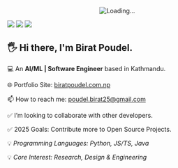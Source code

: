 <p align="center">
  <img src="https://media.giphy.com/media/1C8bHHJturSx2/giphy.gif" alt="Loading...">
</p>

[<img src="https://img.shields.io/badge/Medium-12100E?style=for-the-badge&logo=medium&logoColor=white" />](https://medium.com/@poudel.birat25)
[<img src="https://img.shields.io/badge/Kaggle-035a7d?style=for-the-badge&logo=kaggle&logoColor=white" />](https://www.kaggle.com/biratpoudelrocks) 
[<img src="https://img.shields.io/badge/linkedin-%230077B5.svg?style=for-the-badge&logo=linkedin&logoColor=white" />](https://www.linkedin.com/in/birat-poudel-6562ba16b/) 

## 🖐️ Hi there, I'm **Birat Poudel**.

💻 An **AI/ML | Software Engineer** based in Kathmandu.

🌐 Portfolio Site: <a href="https://biratpoudel.com.np" target="_blank">biratpoudel.com.np</a>

📫 How to reach me: poudel.birat25@gmail.com

✅ I’m looking to collaborate with other developers.

✅ 2025 Goals: Contribute more to Open Source Projects.

💡 _Programming Languages: Python, JS/TS, Java_

💡 _Core Interest: Research, Design & Engineering_
